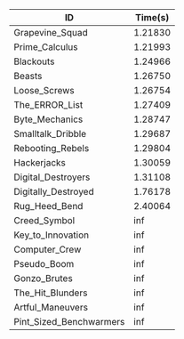 |ID|Time(s)|
|-|-|
|Grapevine_Squad|1.21830|
|Prime_Calculus|1.21993|
|Blackouts|1.24966|
|Beasts|1.26750|
|Loose_Screws|1.26754|
|The_ERROR_List|1.27409|
|Byte_Mechanics|1.28747|
|Smalltalk_Dribble|1.29687|
|Rebooting_Rebels|1.29804|
|Hackerjacks|1.30059|
|Digital_Destroyers|1.31108|
|Digitally_Destroyed|1.76178|
|Rug_Heed_Bend|2.40064|
|Creed_Symbol|inf|
|Key_to_Innovation|inf|
|Computer_Crew|inf|
|Pseudo_Boom|inf|
|Gonzo_Brutes|inf|
|The_Hit_Blunders|inf|
|Artful_Maneuvers|inf|
|Pint_Sized_Benchwarmers|inf|
